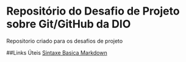 # Repositório  do Desafio de Projeto sobre Git/GitHub da DIO
Repositorio criado para os desafios de projeto

##Links Úteis
[Sintaxe Basica Markdown](https://www.markdownguide.org/basic-syntax/)
